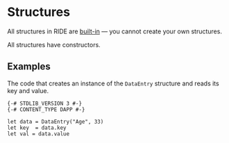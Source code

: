 # Structures

All structures in RIDE are [built-in](/ride/structures/built-in-structures.md) — you cannot create your own structures.

All structures have constructors.

## Examples

The code that creates an instance of the `DataEntry` structure and reads its key and value.

```ride
{-# STDLIB_VERSION 3 #-}
{-# CONTENT_TYPE DAPP #-}

let data = DataEntry("Age", 33)
let key  = data.key
let val = data.value
```
